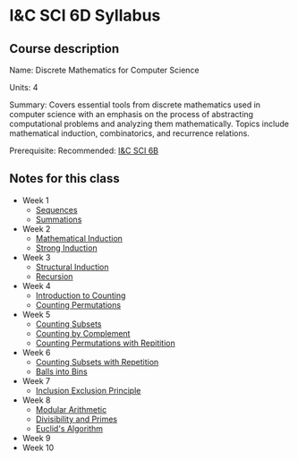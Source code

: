# I&C SCI 6D Syllabus

## Course description

Name: Discrete Mathematics for Computer Science

Units: 4

Summary: Covers essential tools from discrete mathematics used in computer science with an emphasis on the process of abstracting computational problems and analyzing them mathematically. Topics include mathematical induction, combinatorics, and recurrence relations.

Prerequisite: Recommended: [I&C SCI 6B](../../summer-2020/ics-6b/syllabus.md)

## Notes for this class

- Week 1
    - [Sequences](./week1/sequences.md)
    - [Summations](./week1/summations.md)
- Week 2
    - [Mathematical Induction](./week2/math-induction.md)
    - [Strong Induction](./week2/strong-induction.md)
- Week 3
    - [Structural Induction](./week3/structural-induction.md)
    - [Recursion](./week3/recursion.md)
- Week 4
    - [Introduction to Counting](./week4/intro-to-counting.md)
    - [Counting Permutations](./week4/counting-permutations.md)
- Week 5
    - [Counting Subsets](./week5/counting-subsets.md)
    - [Counting by Complement](./week5/counting-by-complement.md)
    - [Counting Permutations with Repitition](./week5/counting-permutations-with-repitition.md)
- Week 6
    - [Counting Subsets with Repetition](./week6/counting-subsets-with-repetition.md)
    - [Balls into Bins](./week6/balls-into-bins.md)
- Week 7
    - [Inclusion Exclusion Principle](./week7/inclusion-exclusion-principle.md)
- Week 8
    - [Modular Arithmetic](./week8/modular-arithmetic.md)
    - [Divisibility and Primes](./week8/divisibility-and-primes.md)
    - [Euclid's Algorithm](./week8/euclids-algorithm.md)
- Week 9
- Week 10
